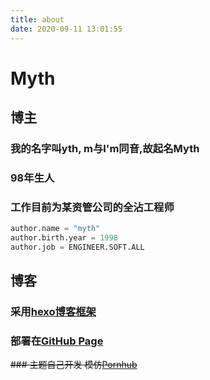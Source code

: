 ```yaml
---
title: about
date: 2020-09-11 13:01:55
---
```

# Myth

## 博主

### 我的名字叫yth, m与I'm同音,故起名Myth

### 98年生人

### 工作目前为某资管公司的**全沾工程师**

```python
author.name = "myth"
author.birth.year = 1998
author.job = ENGINEER.SOFT.ALL
```

## 博客

### 采用[hexo博客框架](https://hexo.io/zh-cn/)

### 部署在[GitHub Page](https://pages.github.com/)

~~### 主题自己开发 模仿[Pornhub](https://pornhub.com/)~~
